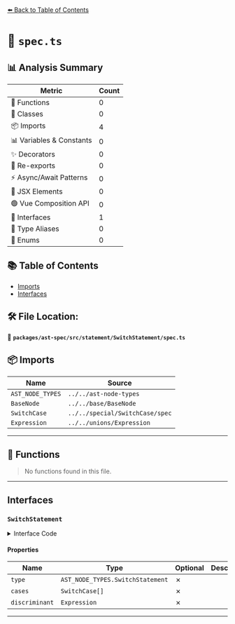 [⬅️ Back to Table of Contents](../../../../../index.md)

# 📄 `spec.ts`

## 📊 Analysis Summary

| Metric | Count |
|--------|-------|
| 🔧 Functions | 0 |
| 🧱 Classes | 0 |
| 📦 Imports | 4 |
| 📊 Variables & Constants | 0 |
| ✨ Decorators | 0 |
| 🔄 Re-exports | 0 |
| ⚡ Async/Await Patterns | 0 |
| 💠 JSX Elements | 0 |
| 🟢 Vue Composition API | 0 |
| 📐 Interfaces | 1 |
| 📑 Type Aliases | 0 |
| 🎯 Enums | 0 |

## 📚 Table of Contents

- [Imports](#imports)
- [Interfaces](#interfaces)

## 🛠️ File Location:
📂 **`packages/ast-spec/src/statement/SwitchStatement/spec.ts`**

## 📦 Imports

| Name | Source |
|------|--------|
| `AST_NODE_TYPES` | `../../ast-node-types` |
| `BaseNode` | `../../base/BaseNode` |
| `SwitchCase` | `../../special/SwitchCase/spec` |
| `Expression` | `../../unions/Expression` |


---

## 🔧 Functions

> No functions found in this file.


---

## Interfaces

### `SwitchStatement`

<details><summary>Interface Code</summary>

```ts
export interface SwitchStatement extends BaseNode {
  type: AST_NODE_TYPES.SwitchStatement;
  cases: SwitchCase[];
  discriminant: Expression;
}
```
</details>

#### Properties

| Name | Type | Optional | Description |
|------|------|----------|-------------|
| `type` | `AST_NODE_TYPES.SwitchStatement` | ✗ |  |
| `cases` | `SwitchCase[]` | ✗ |  |
| `discriminant` | `Expression` | ✗ |  |


---